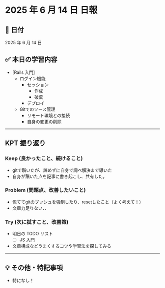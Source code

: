 # 2025 年 6 月 14 日 日報

## 📅 日付

2025 年 6 月 14 日

## ✅ 本日の学習内容

- [Rails 入門]
  - ログイン機能
    - セッション
      - 作成
      - 破棄
    - デプロイ
  - Gitでのソース管理
    - リモート環境との接続
    - 自身の変更の削除

---

## KPT 振り返り

### Keep (良かったこと、続けること)

- gitで躓いたが、諦めずに自身で調べ解決まで導いた
- 自身が躓いた点を記事に書き起こし、共有した。

### Problem (問題点、改善したいこと)

- 慌ててgitのプッシュを強制したり、resetしたこと（よく考えて！）
- 文章力足りない、、

### Try (次に試すこと、改善策)

- 明日の TODO リスト
  - [ ] JS 入門
- 文章構成などうまくするコツや学習法を探してみる

---

## 💡 その他・特記事項

- 特になし！
